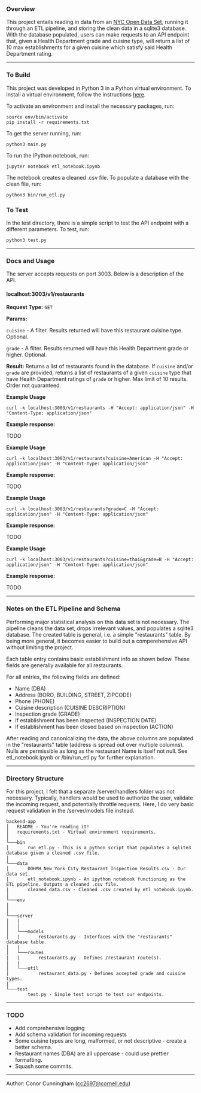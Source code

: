 ### Overview

This project entails reading in data from an [NYC Open Data Set](https://data.cityofnewyork.us/api/views/43nn-pn8j/rows.csv), running it through an ETL pipeline, and storing the clean data in a sqlite3 database. With the database populated, users can make requests to an API endpoint that, given a Health Department grade and cuisine type, will return a list of 10 max establishments for a given cuisine which satisfy said Health Department rating.

---

### To Build

This project was developed in Python 3 in a Python virtual environment. To install a virtual environment, follow the instructions [here](https://packaging.python.org/guides/installing-using-pip-and-virtual-environments/).

To activate an environment and install the necessary packages, run:

```
source env/bin/activate
pip install -r requirements.txt
```

To get the server running, run:
```
python3 main.py
```

To run the IPython notebook, run:
```
jupyter notebook etl_notebook.ipynb
```

The notebook creates a cleaned .csv file. To populate a database with the clean file, run:
```
python3 bin/run_etl.py
```

### To Test


In the test directory, there is a simple script to test the API endpoint with a different parameters. To test, run:
```
python3 test.py
``` 

---

### Docs and Usage

The server accepts requests on port 3003. Below is a description of the API. 

#### localhost:3003/v1/restaurants

**Request Type:** `GET`

**Params:**

`cuisine` - A filter. Results returned will have this restaurant cuisine type. Optional.

`grade` - A filter. Results returned will have this Health Department grade or higher. Optional.


**Result:**
Returns a list of restaurants found in the database. If `cuisine` and/or `grade` are provided, returns a list of 
restaurants of a given `cuisine` type that have Health Department ratings of `grade` or higher. Max limit of 10 results. 
Order not quaranteed. 

**Example Usage**

`curl -k localhost:3003/v1/restaurants -H "Accept: application/json" -H "Content-Type: application/json"`

**Example response:**

TODO

**Example Usage**

`curl -k localhost:3003/v1/restaurants?cuisine=American -H "Accept: application/json" -H "Content-Type: application/json"`

**Example response:**

TODO

**Example Usage**

`curl -k localhost:3003/v1/restaurants?grade=C -H "Accept: application/json" -H "Content-Type: application/json"`

**Example response:**

TODO

**Example Usage**

`curl -k localhost:3003/v1/restaurants?cuisine=thai&grade=B -H "Accept: application/json" -H "Content-Type: application/json"`

**Example response:**

TODO

---

### Notes on the ETL Pipeline and Schema

Performing major statistical analysis on this data set is not necessary. The pipeline cleans the data set, drops irrelevant values, and populates a sqlite3 database. The created table is general, i.e. a simple "restaurants" table. By being more general, it becomes easier to build out a comperehensive API without limiting the project. 


Each table entry contains basic establishment info as shown below. These fields are generally available for all restaurants.


For all entries, the following fields are defined:
- Name (DBA)
- Address (BORO, BUILDING, STREET, ZIPCODE)
- Phone (PHONE)
- Cuisine description (CUISINE DESCRIPTION)
- Inspection grade (GRADE)
- If establishment has been inspected (INSPECTION DATE)
- If establishment has been closed based on inspection (ACTION)

After reading and canonicalizing the data, the above columns are populated in the "restaurants" table (address is spread out over multiple columns). Nulls are permissible as long as the restaurant Name is itself not null. See etl_notebook.ipynb or /bin/run_etl.py for further explanation.

---

### Directory Structure

For this project, I felt that a separate /server/handlers folder was not necessary. Typically, handlers would be used to authorize the user, validate the incoming request, and potentially throttle requests. Here, I do very basic request validation in the /server/models file instead.

```
backend-app
│   README - You're reading it!
│   requirements.txt - Virtual environment requirements.
│
└───bin
│       run_etl.py - This is a python script that populates a sqlite3 database given a cleaned .csv file. 
│
└───data
│       DOHMH_New_York_City_Restaurant_Inspection_Results.csv - Our data set.
|       etl_notebook.ipynb - An ipython notebook functioning as the ETL pipeline. Outputs a cleaned .csv file. 
|       cleaned_data.csv - Cleaned .csv created by etl_notebook.ipynb.
│
└───env
│
│
└───server
│   |
│   |
│   └───models
│   |       restaurants.py - Interfaces with the "restaurants" database table. 
│   |
│   └───routes
|   |       restaurants.py - Defines /restaurant route(s).
│   |
│   └───util
|           restaurant_data.py - Defines accepted grade and cuisine types.
|
└───test
        test.py - Simple test script to test our endpoints.

```

---

### TODO

- Add comprehensive logging
- Add schema validation for incoming requests
- Some cuisine types are long, malformed, or not descriptive - create a better schema.
- Restaurant names (DBA) are all uppercase - could use prettier formatting. 
- Squash some commits. 

---

Author: Conor Cunningham (cc2697@cornell.edu)
